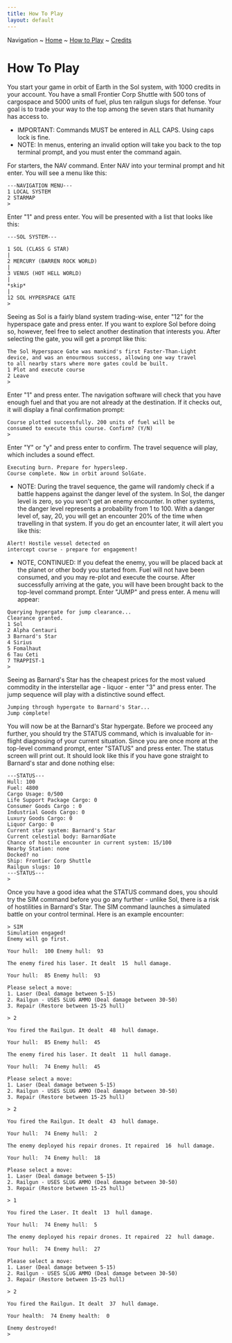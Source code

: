 ```yaml
---
title: How To Play
layout: default
---
```

Navigation ~ [Home](https://captainhaywood.github.io/Spaceship-Sim) ~ [How to Play](https://captainhaywood.github.io/Spaceship-Sim/HOW) ~ [Credits](https://captainhaywood.github.io/Spaceship-Sim/CREDITS)

# How To Play
You start your game in orbit of Earth in the Sol system, with 1000 credits in your account. You have a small Frontier Corp Shuttle with 500 tons of cargospace and 5000 units of fuel, plus ten railgun slugs for defense. Your goal is to trade your way to the top among the seven stars that humanity has access to.
- IMPORTANT: Commands MUST be entered in ALL CAPS. Using caps lock is fine.
- NOTE: In menus, entering an invalid option will take you back to the top terminal prompt, and you must enter the command again.

For starters, the NAV command. Enter NAV into your terminal prompt and hit enter. You will see a menu like this:
```
---NAVIGATION MENU---
1 LOCAL SYSTEM
2 STARMAP
> 
```
Enter "1" and press enter. You will be presented with a list that looks like this:
```
---SOL SYSTEM---

1 SOL (CLASS G STAR)
|
2 MERCURY (BARREN ROCK WORLD)
|
3 VENUS (HOT HELL WORLD)
|
*skip*
|
12 SOL HYPERSPACE GATE
>
```
Seeing as Sol is a fairly bland system trading-wise, enter "12" for the hyperspace gate and press enter. If you want to explore Sol before doing so, however, feel free to select another destination that interests you. After selecting the gate, you will get a prompt like this:
```
The Sol Hyperspace Gate was mankind's first Faster-Than-Light 
device, and was an enourmous success, allowing one way travel 
to all nearby stars where more gates could be built.
1 Plot and execute course
2 Leave
> 
```
Enter "1" and press enter. The navigation software will check that you have enough fuel and that you are not already at the destination. If it checks out, it will display a final confirmation prompt:
```
Course plotted successfully. 200 units of fuel will be 
consumed to execute this course. Confirm? (Y/N)
> 
```
Enter "Y" or "y" and press enter to confirm. The travel sequence will play, which includes a sound effect.
```
Executing burn. Prepare for hypersleep.
Course complete. Now in orbit around SolGate.
```
- NOTE: During the travel sequence, the game will randomly check if a battle happens against the danger level of the system. In Sol, the danger level is zero, so you won't get an enemy encounter. In other systems, the danger level represents a probability from 1 to 100. With a danger level of, say, 20, you will get an encounter 20% of the time when travelling in that system. If you do get an encounter later, it will alert you like this:
```
Alert! Hostile vessel detected on 
intercept course - prepare for engagement!
```
- NOTE, CONTINUED: If you defeat the enemy, you will be placed back at the planet or other body you started from. Fuel will not have been consumed, and you may re-plot and execute the course.
After successfully arriving at the gate, you will have been brought back to the top-level command prompt. Enter "JUMP" and press enter. A menu will appear:
```
Querying hypergate for jump clearance...
Clearance granted.
1 Sol
2 Alpha Centauri
3 Barnard's Star
4 Sirius
5 Fomalhaut
6 Tau Ceti
7 TRAPPIST-1
> 
```
Seeing as Barnard's Star has the cheapest prices for the most valued commodity in the interstellar age - liquor - enter "3" and press enter. The jump sequence will play with a distinctive sound effect.
```
Jumping through hypergate to Barnard's Star...
Jump complete!
```
You will now be at the Barnard's Star hypergate. Before we proceed any further, you should try the STATUS command, which is invaluable for in-flight diagnosing of your current situation. Since you are once more at the top-level command prompt, enter "STATUS" and press enter. The status screen will print out. It should look like this if you have gone straight to Barnard's star and done nothing else:
```
---STATUS---
Hull: 100
Fuel: 4800
Cargo Usage: 0/500
Life Support Package Cargo: 0
Consumer Goods Cargo : 0
Industrial Goods Cargo: 0
Luxury Goods Cargo: 0
Liquor Cargo: 0
Current star system: Barnard's Star
Current celestial body: BarnardGate
Chance of hostile encounter in current system: 15/100
Nearby Station: none
Docked? no
Ship: Frontier Corp Shuttle
Railgun slugs: 10
---STATUS---
>
```
Once you have a good idea what the STATUS command does, you should try the SIM command before you go any further - unlike Sol, there is a risk of hostilities in Barnard's Star. The SIM command launches a simulated battle on your control terminal. Here is an example encounter:

```
> SIM
Simulation engaged!
Enemy will go first.

Your hull:  100 Enemy hull:  93

The enemy fired his laser. It dealt  15  hull damage.

Your hull:  85 Enemy hull:  93

Please select a move:
1. Laser (Deal damage between 5-15)
2. Railgun - USES SLUG AMMO (Deal damage between 30-50)
3. Repair (Restore between 15-25 hull)

> 2

You fired the Railgun. It dealt  48  hull damage.

Your hull:  85 Enemy hull:  45

The enemy fired his laser. It dealt  11  hull damage.

Your hull:  74 Enemy hull:  45

Please select a move:
1. Laser (Deal damage between 5-15)
2. Railgun - USES SLUG AMMO (Deal damage between 30-50)
3. Repair (Restore between 15-25 hull)

> 2

You fired the Railgun. It dealt  43  hull damage.

Your hull:  74 Enemy hull:  2

The enemy deployed his repair drones. It repaired  16  hull damage.

Your hull:  74 Enemy hull:  18

Please select a move:
1. Laser (Deal damage between 5-15)
2. Railgun - USES SLUG AMMO (Deal damage between 30-50)
3. Repair (Restore between 15-25 hull)

> 1

You fired the Laser. It dealt  13  hull damage.

Your hull:  74 Enemy hull:  5

The enemy deployed his repair drones. It repaired  22  hull damage.

Your hull:  74 Enemy hull:  27

Please select a move:
1. Laser (Deal damage between 5-15)
2. Railgun - USES SLUG AMMO (Deal damage between 30-50)
3. Repair (Restore between 15-25 hull)

> 2

You fired the Railgun. It dealt  37  hull damage.

Your health:  74 Enemy health:  0

Enemy destroyed!
> 
```

